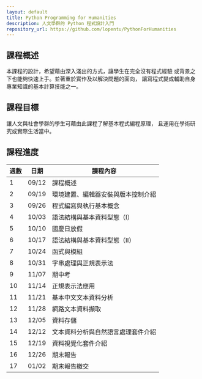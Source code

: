 ```yaml
---
layout: default 
title: Python Programming for Humanities
description: 人文學群的 Python 程式設計入門 
repository_url: https://github.com/lopentu/PythonForHumanities
---
```


## 課程概述

本課程的設計，希望藉由深入淺出的方式，讓學生在完全沒有程式經驗
或背景之下也能夠快速上手。並著重於實作及以解決問題的面向，
讓寫程式變成輔助自身專業知識的基本計算技能之一。

## 課程目標

讓人文與社會學群的學生可藉由此課程了解基本程式編程原理，
且運用在學術研究或實際生活當中。

## 課程進度

| 週數   |  日期    |課程內容                           |
|--------|----------|-----------------------------------|
|   1    |  09/12   |課程概述                           |
|   2    |  09/19   |環境建置、編輯器安裝與版本控制介紹 |
|   3    |  09/26   |程式編寫與執行基本概念             |
|   4    |  10/03   |語法結構與基本資料型態（I）        |
|   5    |  10/10   |國慶日放假                         |
|   6    |  10/17   |語法結構與基本資料型態（II）       |
|   7    |  10/24   |函式與模組                         |
|   8    |  10/31   |字串處理與正規表示法               |
|   9    |  11/07   |期中考                             |
|   10   |  11/14   |正規表示法應用                     |
|   11   |  11/21   |基本中文文本資料分析               |
|   12   |  11/28   |網路文本資料擷取                   |
|   13   |  12/05   |資料存儲                           |
|   14   |  12/12   |文本資料分析與自然語言處理套件介紹 |
|   15   |  12/19   |資料視覺化套件介紹                 |
|   16   |  12/26   |期末報告                           |
|   17   |  01/02   |期末報告繳交                       |
